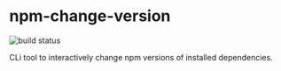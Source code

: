 # npm-change-version

![build status](https://travis-ci.com/shedali/npm-change-version.svg?branch=master)

CLi tool to interactively change npm versions of installed dependencies.